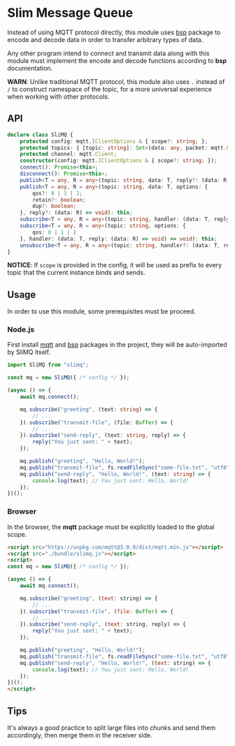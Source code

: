 # Slim Message Queue

Instead of using MQTT protocol directly, this module uses
[bsp](https://github.com/hyurl/bsp) package to encode and decode data in order 
to transfer arbitrary types of data.

Any other program intend to connect and transmit data along with this module
must implement the encode and decode functions according to **bsp**
documentation.

**WARN**: Unlike traditional MQTT protocol, this module also uses `.` instead of
`/` to construct namespace of the topic, for a more universal experience when
working with other protocols.

## API

```ts
declare class SliMQ {
    protected config: mqtt.IClientOptions & { scope?: string; };
    protected topics: { [topic: string]: Set<(data: any, packet: mqtt.Packet) => void> };
    protected channel: mqtt.Client;
    constructor(config: mqtt.IClientOptions & { scope?: string; });
    connect(): Promise<this>;
    disconnect(): Promise<this>;
    publish<T = any, R = any>(topic: string, data: T, reply?: (data: R) => void): this;
    publish<T = any, R = any>(topic: string, data: T, options: {
        qos?: 0 | 1 | 2;
        retain?: boolean;
        dup?: boolean;
    }, reply?: (data: R) => void): this;
    subscribe<T = any, R = any>(topic: string, handler: (data: T, reply: (data: R) => void) => void): this;
    subscribe<T = any, R = any>(topic: string, options: {
        qos: 0 | 1 | 2
    }, handler: (data: T, reply: (data: R) => void) => void): this;
    unsubscribe<T = any, R = any>(topic: string, handler?: (data: T, reply: (data: R) => void) => void): this;
}
```

**NOTICE**: If `scope` is provided in the config, it will be used as prefix to
every topic that the current instance binds and sends.

## Usage

In order to use this module, some prerequisites must be proceed.

### Node.js

First install [mqtt](https://github.com/mqttjs/MQTT.js#readme) and
[bsp](https://github.com/hyurl/bsp) packages in the project, they will be
auto-imported by SliMQ itself.

```ts
import SliMQ from "slimq";

const mq = new SliMQ({ /* config */ });

(async () => {
    await mq.connect();

    mq.subscribe("greeting", (text: string) => {
        // ...
    }).subscribe("transmit-file", (file: Buffer) => {
        // ...
    }).subscribe("send-reply", (text: string, reply) => {
        reply("You just sent: " + text);
    });

    mq.publish("greeting", "Hello, World!");
    mq.publish("transmit-file", fs.readFileSync("some-file.txt", "utf8"));
    mq.publish("send-reply", "Hello, World!", (text: string) => {
        console.log(text); // You just sent: Hello, World!
    });
})();
```

### Browser

In the browser, the **mqtt** package must be explicitly loaded to the global
scope.

```html
<script src="https://unpkg.com/mqtt@3.0.0/dist/mqtt.min.js"></script>
<script src="./bundle/slimq.js"></script>
<script>
const mq = new SliMQ({ /* config */ });

(async () => {
    await mq.connect();

    mq.subscribe("greeting", (text: string) => {
        // ...
    }).subscribe("transmit-file", (file: Buffer) => {
        // ...
    }).subscribe("send-reply", (text: string, reply) => {
        reply("You just sent: " + text);
    });

    mq.publish("greeting", "Hello, World!");
    mq.publish("transmit-file", fs.readFileSync("some-file.txt", "utf8"));
    mq.publish("send-reply", "Hello, World!", (text: string) => {
        console.log(text); // You just sent: Hello, World!
    });
})();
</script>
```

## Tips

It's always a good practice to split large files into chunks and send them
accordingly, then merge them in the receiver side.
